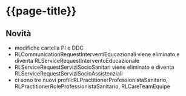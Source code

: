 # {{page-title}}

## Novità
- modifiche cartella PI e DDC
- RLCommunicationRequestInterventiEducazionali viene eliminato e diventa RLServiceRequestInterventoEducazionale
- RLServiceRequestServiziSocioSanitari viene eliminato e diventa RLServiceRequestServiziSocioAssistenziali
- ci sono tre nuovi profili:RLPractitionerProfessionistaSanitario, RLPractitionerRoleProfessionistaSanitario, RLCareTeamEquipe
